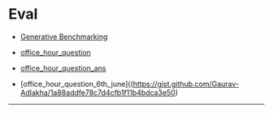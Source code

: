 # Eval

- [Generative Benchmarking](generative_benchmarking_viz.html)

- [office_hour_question](https://gist.github.com/Gaurav-Adlakha/5852981b1f957ea3723fb2f3a4467850)

- [office_hour_question_ans](https://gist.github.com/Gaurav-Adlakha/79ca422708435056e95c93d6bd43024f)

- [office_hour_question_6th_june]((https://gist.github.com/Gaurav-Adlakha/1a88addfe78c7d4cfb1f11b4bdca3e50)


- -----
